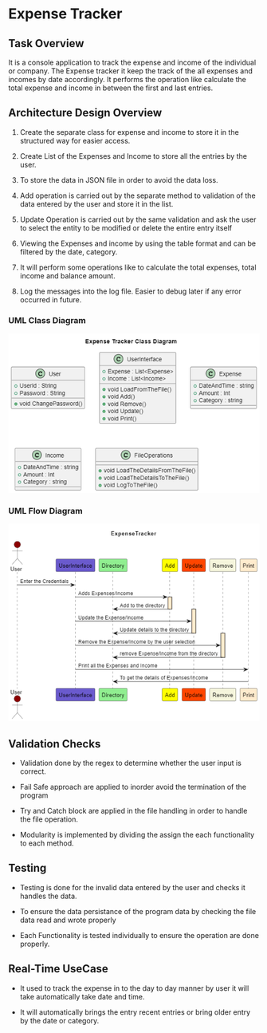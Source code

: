 # Expense Tracker

## Task Overview

It is a console application to track the expense and income of the individual or company. The Expense tracker it keep the track of the all expenses and incomes by date accordingly. It performs the operation like calculate the total expense and income in between the first and last entries.

## Architecture Design Overview

1. Create the separate class for expense and income to store it in the structured way for easier access.

2. Create List of the Expenses and Income to store all the entries by the user.

3. To store the data in JSON file in order to avoid the data loss.

4. Add operation is carried out by the separate method to validation of the data entered by the user and store it in the list.

5. Update Operation is carried out by the same validation and ask the user to select the entity to be modified or delete the entire entry itself

6. Viewing the Expenses and income by using the table format and can be filtered by the date, category.

7. It will perform some operations like to calculate the total expenses, total income and balance amount.

8. Log the messages into the log file. Easier to debug later if any error occurred in future.

### UML Class Diagram

![Alt text](ExpenseTrackerClassDiagram.png)

### UML Flow Diagram

![Alt text](ExpenseTrackerFlowDigram.png)

## Validation Checks

- Validation done by the regex to determine whether the user input is correct.

- Fail Safe approach are applied to inorder avoid the termination of the program

- Try and Catch block are applied in the file handling in order to handle the file operation.

- Modularity is implemented by dividing the assign the each functionality to each method.

## Testing

- Testing is done for the invalid data entered by the user and checks it handles the data.

- To ensure the data persistance of the program data by checking the file data read and wrote properly

- Each Functionality is tested individually to ensure the operation are done properly.

## Real-Time UseCase

- It used to track the expense in to the day to day manner by user it will take automatically take date and time.

- It will automatically brings the entry recent entries or bring older entry by the date or category.